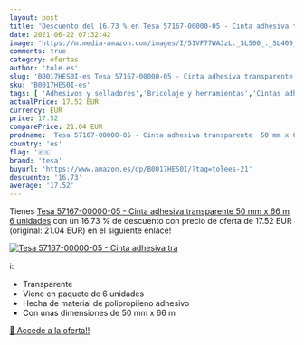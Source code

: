 ```yaml
---
layout: post
title: 'Descuento del 16.73 % en Tesa 57167-00000-05 - Cinta adhesiva tra'
date: 2021-06-22 07:32:42
image: 'https://m.media-amazon.com/images/I/51VF77WAJzL._SL500_._SL400_.jpg'
comments: true
category: ofertas
author: 'tole.es'
slug: 'B0017HES0I-es Tesa 57167-00000-05 - Cinta adhesiva transparente 50 mm x...'
sku: 'B0017HES0I-es'
tags: [ 'Adhesivos y selladores','Bricolaje y herramientas','Cintas adhesivas','Cintas adhesivas de embalar','Ferretería','adhesiva','cinta','tesa', ]
actualPrice: 17.52 EUR
currency: EUR
price: 17.52
comparePrice: 21.04 EUR
prodname: 'Tesa 57167-00000-05 - Cinta adhesiva transparente  50 mm x 66 m  6 unidades'
country: 'es'
flag: '🇪🇸'
brand: 'tesa'
buyurl: 'https://www.amazon.es/dp/B0017HES0I/?tag=tolees-21'
descuento: '16.73'
average: '17.52'
---
```


Tienes [Tesa 57167-00000-05 - Cinta adhesiva transparente  50 mm x 66 m  6 unidades](https://www.amazon.es/dp/B0017HES0I/?tag=tolees-21) con un 16.73 % de descuento con precio de oferta de 17.52 EUR (original: 21.04 EUR) en el siguiente enlace!

[![Tesa 57167-00000-05 - Cinta adhesiva tra](https://m.media-amazon.com/images/I/51VF77WAJzL._SL500_._SL400_.jpg)](https://www.amazon.es/dp/B0017HES0I/?tag=tolees-21)

ℹ️:

- Transparente
- Viene en paquete de 6 unidades
- Hecha de material de polipropileno adhesivo
- Con unas dimensiones de 50 mm x 66 m

[🛒 Accede a la oferta!!](https://www.amazon.es/dp/B0017HES0I/?tag=tolees-21)
